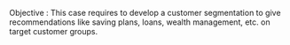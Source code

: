 Objective :
This case requires to develop a customer segmentation to give recommendations like saving plans, loans, wealth management, etc. on target customer groups.

